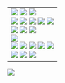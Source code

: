 
<!--
<a href="https://github.com/bert13069598"><img src="https://capsule-render.vercel.app/api?type=waving&color=1F305F&height=150&section=header&text=BERT's%20Github%20Profile&fontColor=00599C&fontSize=30&animation=fadeIn&fontAlign=50&fontAlignY=33"/></a>


**bert13069598/bert13069598** is a ✨ _special_ ✨ repository because its `README.md` (this file) appears on your GitHub profile.
Here are some ideas to get you started:

- 🔭 I’m currently working on ...
- 🌱 I’m currently learning ...
- 👯 I’m looking to collaborate on ...
- 🤔 I’m looking for help with ...
- 💬 Ask me about ...
- 📫 How to reach me: ...
- 😄 Pronouns: ...
- ⚡ Fun fact: ...
- <a href="링크"><img src="https://img.shields.io/badge/이름-색상코드?style=flat-square&logo=로고명&logoColor=로고색"/></a>
-->

<table>
  <tr>
    <td>
<!-- <p>Language</p> -->
<div>
  <a href="https://github.com/bert13069598?tab=repositories&q=&type=&language=c&sort=">
    <img src="https://img.shields.io/badge/C-A8B9CC?style=flat-square&logo=C&logoColor=white"/></a>
  <a href="https://github.com/bert13069598?tab=repositories&q=&type=&language=c%2B%2B&sort=">
    <img src="https://img.shields.io/badge/C++-00599C?style=flat-square&logo=C%2B%2B&logoColor=white"/></a>
  <a href="https://github.com/bert13069598?tab=repositories&q=&type=&language=python&sort=">
    <img src="https://img.shields.io/badge/Python-3776AB?style=flat-square&logo=Python&logoColor=white"/></a>
</div>

<!-- <p>Tool</p> -->
<div>
  <a href="https://visualstudio.microsoft.com/ko/vs/">
    <img src="https://img.shields.io/badge/Visual Studio-5C2D91?style=flat-square&logo=Visual Studio&logoColor=white"/></a>
  <a href="https://code.visualstudio.com/">
    <img src="https://img.shields.io/badge/Visual Studio Code-007ACC?style=flat-square&logo=Visual Studio Code&logoColor=white"/></a>
  <a href="https://www.jetbrains.com/ko-kr/pycharm/">
    <img src="https://img.shields.io/badge/PyCharm-000000?style=flat-square&logo=PyCharm&logoColor=white"/></a>
  <a href="https://www.jetbrains.com/ko-kr/clion/">
    <img src="https://img.shields.io/badge/CLion-000000?style=flat-square&logo=clion&logoColor=white"/></a>
  <a href="https://developer.android.com/studio">
    <img src="https://img.shields.io/badge/Android Studio-3DDC84?style=flat-square&logo=androidstudio&logoColor=white"/></a>
</div>

<!-- <p>Framework</p> -->
<div>
  <a href="https://pytorch.org/get-started/locally/">
    <img src="https://img.shields.io/badge/PyTorch-EE4C2C?style=flat-square&logo=PyTorch&logoColor=white"/></a>
  <a href="http://wiki.ros.org/Documentation/">
    <img src="https://img.shields.io/badge/ROS-22314E?style=flat-square&logo=ROS&logoColor=white"/></a>
  <a href="https://onnx.ai/">
    <img src="https://img.shields.io/badge/ONNX-005CED?style=flat-square&logo=onnx&logoColor=white"/></a>
</div>

<!-- <p>Library</p> -->
<div>
  <a href="https://opencv.org/">
    <img src="https://img.shields.io/badge/OpenCV-5C3EE8?style=flat-square&logo=OpenCV&logoColor=white"/></a>
</div>

<!-- <p>Environment</p> -->
<div>
  <a href="https://www.microsoft.com/ko-kr/software-download">
    <img src="https://img.shields.io/badge/Windows-0078D6?style=flat-square&logo=Windows&logoColor=white"/></a>
  <a href="https://releases.ubuntu.com/?_ga=2.104906251.921670702.1610175351-5946633.1609902545">
    <img src="https://img.shields.io/badge/Ubuntu-E95420?style=flat-square&logo=Ubuntu&logoColor=white"/></a>
  <a href="https://www.docker.com/">
    <img src="https://img.shields.io/badge/Docker-2496ED?style=flat-square&logo=docker&logoColor=white"/></a>
  <a href="https://developer.nvidia.com/cuda-downloads">
    <img src="https://img.shields.io/badge/CUDA Toolkit-76B900?style=flat-square&logo=NVIDIA&logoColor=white"/></a>
  <a href="https://developer.nvidia.com/cudnn-downloads">
    <img src="https://img.shields.io/badge/cuDNN-76B900?style=flat-square&logo=NVIDIA&logoColor=white"/></a>
</div>

<!-- <p>Embedded</p> -->
<div>
  <a href="https://www.arduino.cc/">
    <img src="https://img.shields.io/badge/Arduino-00979D?style=flat-square&logo=Arduino&logoColor=white"/></a>
  <a href="https://www.raspberrypi.com/">
    <img src="https://img.shields.io/badge/Raspberry Pi-A22846?style=flat-square&logo=Raspberry%20Pi&logoColor=white"/></a>
  <a href="https://github.com/bert13069598?tab=repositories&q=Jetson&type=&language=&sort=name">
    <img src="https://img.shields.io/badge/Jetson-76B900?style=flat-square&logo=NVIDIA&logoColor=white"/></a>
</div>
    </td>
<!--     <td>
      <a href="https://bert13069598.github.io"></a>
        <img src="https://github.com/bert13069598/bert13069598/assets/89738612/ebf2a0a2-cfda-4aac-9283-feda6d0d028d" width="200" height="200"/>
    </td> -->
  </tr>
</table>
<a href="https://simpleicons.org/">
  <img src="https://img.shields.io/badge/Simple Icons-111111?style=flat-square&logo=Simple Icons&logoColor=white"/>
